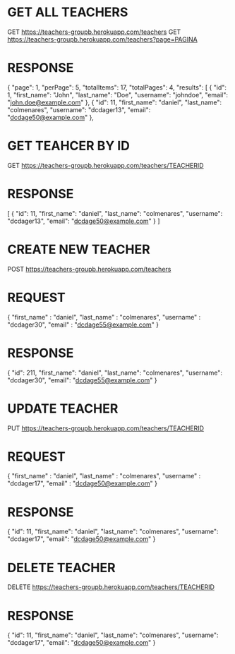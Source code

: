 

# GET ALL TEACHERS

GET https://teachers-groupb.herokuapp.com/teachers
GET https://teachers-groupb.herokuapp.com/teachers?page=PAGINA

# RESPONSE 
{
  "page": 1,
  "perPage": 5,
  "totalItems": 17,
  "totalPages": 4,
  "results": [
    {
      "id": 1,
      "first_name": "John",
      "last_name": "Doe",
      "username": "johndoe",
      "email": "john.doe@example.com"
    },
    {
      "id": 11,
      "first_name": "daniel",
      "last_name": "colmenares",
      "username": "dcdager13",
      "email": "dcdage50@example.com"
    },
    
 # GET TEAHCER BY ID
    
 GET https://teachers-groupb.herokuapp.com/teachers/TEACHERID
 
 # RESPONSE
 
 [
  {
    "id": 11,
    "first_name": "daniel",
    "last_name": "colmenares",
    "username": "dcdager13",
    "email": "dcdage50@example.com"
  }
]

# CREATE NEW TEACHER

POST https://teachers-groupb.herokuapp.com/teachers

# REQUEST

{
    "first_name" : "daniel",
    "last_name" : "colmenares",
    "username" : "dcdager30",
    "email" : "dcdage55@example.com"
}

# RESPONSE 

{
  "id": 211,
  "first_name": "daniel",
  "last_name": "colmenares",
  "username": "dcdager30",
  "email": "dcdage55@example.com"
}
 
 # UPDATE TEACHER
 
 PUT https://teachers-groupb.herokuapp.com/teachers/TEACHERID
 
 # REQUEST
 
 {
    "first_name" : "daniel",
    "last_name" : "colmenares",
    "username" : "dcdager17",
    "email" : "dcdage50@example.com"
}

# RESPONSE 

{
  "id": 11,
  "first_name": "daniel",
  "last_name": "colmenares",
  "username": "dcdager17",
  "email": "dcdage50@example.com"
}

# DELETE TEACHER

DELETE https://teachers-groupb.herokuapp.com/teachers/TEACHERID
 
 # RESPONSE 

{
  "id": 11,
  "first_name": "daniel",
  "last_name": "colmenares",
  "username": "dcdager17",
  "email": "dcdage50@example.com"
}
